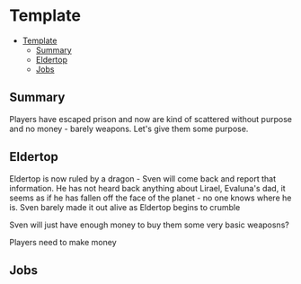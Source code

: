 # Template

- [Template](#template)
  - [Summary](#summary)
  - [Eldertop](#eldertop)
  - [Jobs](#jobs)


## Summary

Players have escaped prison and now are kind of scattered without purpose and no money - barely weapons. Let's give them some purpose.


## Eldertop

Eldertop is now ruled by a dragon - Sven will come back and report that information. He has not heard back anything about Lirael, Evaluna's dad, it seems as if he has fallen off the face of the planet - no one knows where he is. Sven barely made it out alive as Eldertop begins to crumble

Sven will just have enough money to buy them some very basic weaposns?

Players need to make money


## Jobs







